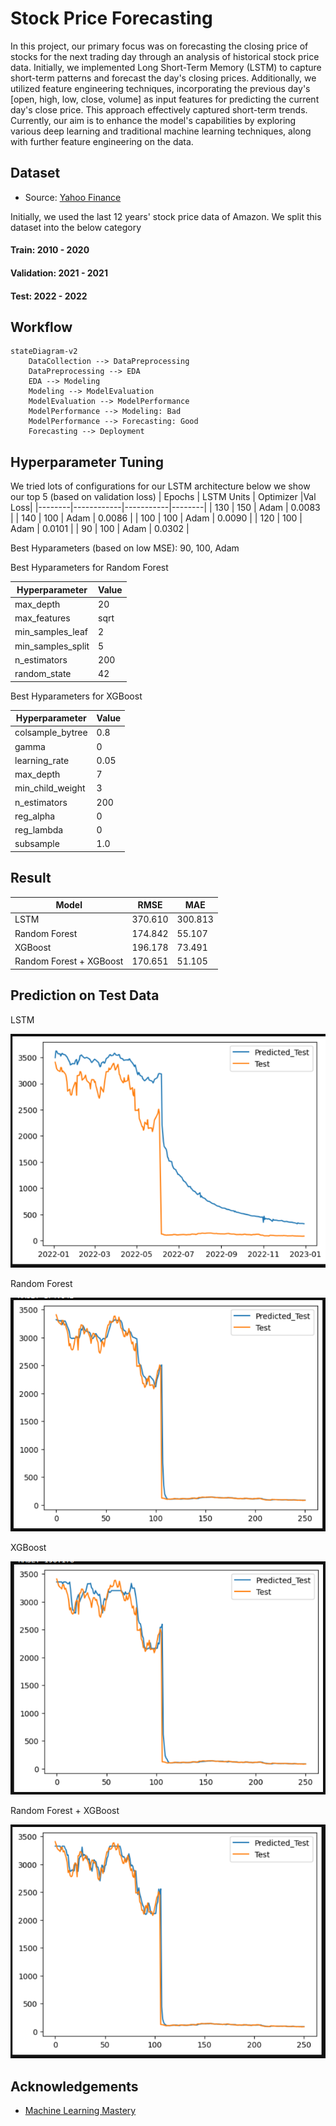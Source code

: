 # Stock Price Forecasting

In this project, our primary focus was on forecasting the closing price of stocks for the next trading day through an analysis of historical stock price data. Initially, we implemented Long Short-Term Memory (LSTM) to capture short-term patterns and forecast the day's closing prices. Additionally, we utilized feature engineering techniques, incorporating the previous day's [open, high, low, close, volume] as input features for predicting the current day's close price. This approach effectively captured short-term trends. Currently, our aim is to enhance the model's capabilities by exploring various deep learning and traditional machine learning techniques, along with further feature engineering on the data.

## Dataset

- Source: [Yahoo Finance](https://in.search.yahoo.com/?fr2=inr)

Initially, we used the last 12 years' stock price data of Amazon. We split this dataset into the below category

#### Train: 2010 - 2020

#### Validation: 2021 - 2021

#### Test: 2022 - 2022

## Workflow

```mermaid
stateDiagram-v2
    DataCollection --> DataPreprocessing
    DataPreprocessing --> EDA
    EDA --> Modeling
    Modeling --> ModelEvaluation
    ModelEvaluation --> ModelPerformance
    ModelPerformance --> Modeling: Bad
    ModelPerformance --> Forecasting: Good
    Forecasting --> Deployment

```

## Hyperparameter Tuning
We tried lots of configurations for our LSTM architecture below we show our top 5 (based on validation loss)
| Epochs | LSTM Units | Optimizer |Val Loss|
|--------|------------|-----------|--------|
|   130  |    150     |   Adam    | 0.0083 |
|   140  |    100     |   Adam    | 0.0086 |
|   100  |    100     |   Adam    | 0.0090 |
|   120  |    100     |   Adam    | 0.0101 |
|   90   |    100     |   Adam    | 0.0302 |

Best Hyparameters (based on low MSE): 90, 100, Adam

Best Hyparameters for Random Forest

| Hyperparameter      | Value |
|---------------------|-------|
| max_depth           | 20    |
| max_features        | sqrt  |
| min_samples_leaf    | 2     |
| min_samples_split   | 5     |
| n_estimators        | 200   |
| random_state        | 42    |

Best Hyparameters for XGBoost

| Hyperparameter      | Value |
|---------------------|-------|
| colsample_bytree    | 0.8   |
| gamma               | 0     |
| learning_rate       | 0.05  |
| max_depth           | 7     |
| min_child_weight    | 3     |
| n_estimators        | 200   |
| reg_alpha           | 0     |
| reg_lambda          | 0     |
| subsample           | 1.0   |



## Result
| Model | RMSE | MAE |
|--------|----------|----|
| LSTM   | 370.610 | 300.813 |
| Random Forest | 174.842 | 55.107 |
| XGBoost | 196.178 | 73.491 |
| Random Forest + XGBoost | 170.651 | 51.105 |

## Prediction on Test Data
LSTM

![LSTM](https://github.com/neon-p/stock-price-forecasting/blob/main/images/lstm_rmse_677.618.png?raw=true)

Random Forest

![RF](https://github.com/neon-p/stock-price-forecasting/blob/main/images/RF_rmse_174.842.png?raw=true)

XGBoost

![XGBoost](https://github.com/neon-p/stock-price-forecasting/blob/main/images/xgBoost_rmse_196.178.png?raw=true)

Random Forest + XGBoost

![RF](https://github.com/neon-p/stock-price-forecasting/blob/main/images/RF+xgBoost_rmse_170.651.png?raw=true)

## Acknowledgements

 - [Machine Learning Mastery](https://machinelearningmastery.com/persistence-time-series-forecasting-with-python/)

